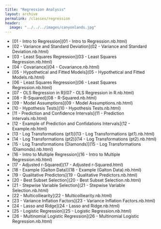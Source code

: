 ```yaml
---
title: "Regression Analysis"
layout: archive
permalink: /classes/regression
header:
  image: "../../../images/canyonlands.jpg"
---
```



+ [01 - Intro to Regression](01 - Intro to Regression.nb.html)
+ [02 - Variance and Standard Deviation](02 - Variance and Standard Deviation.nb.html)
+ [03 - Least Squares Regression](03 - Least Squares Regression.nb.html)
+ [04 - Covariance](04 - Covariance.nb.html)
+ [05 - Hypothetical and Fitted Models](05 - Hypothetical and Fitted Models.nb.html)
+ [06 - Least Squares Regression](06 - Least Squares Regression.nb.html)
+ [07 - OLS Regression in R](07 - OLS Regression in R.nb.html)
+ [08 - R-Squared](08 - R-Squared.nb.html)
+ [09 - Model Assumptions](09 - Model Assumptions.nb.html)
+ [10 - Hypothesis Tests](10 - Hypothesis Tests.nb.html)
+ [11 - Prediction and Confidence Intervals](11 - Prediction Intervals.nb.html)
+ [12 - Example of Prediction and Confidations Intervals](12 - Example.nb.html)
+ [13 - Log Transformations (pt1)](13 - Log Transformations (pt1).nb.html)
+ [14 - Log Transformations (pt2)](14 - Log Transformations (pt2).nb.html)
+ [15 - Log Transformations (Diamonds)](15 - Log Transformations (Diamonds).nb.html)
+ [16 - Intro to Multiple Regression](16 - Intro to Multiple Regression.nb.html)
+ [17 - Adjusted r-Squared](17 - Adjusted r-Squared.html)
+ [18 - Example (Galton Data)](18 - Example (Galton Data).nb.html)
+ [19 - Qualitative Predictors](19 - Qualitative Predictors.nb.html)
+ [20 - Best Subset Selection](20 - Best Subset Selection.nb.html)
+ [21 - Stepwise Variable Selection](21 - Stepwise Variable Selection.nb.html)
+ [22 - Multicolliearity](22 - Multicolliearity.nb.html)
+ [23 - Variance Inflation Factors](23 - Variance Inflation Factors.nb.html)
+ [24 - Lasso and Ridge](24 - Lasso and Ridge.nb.html)
+ [25 - Logistic Regression](25 - Logistic Regression.nb.html)
+ [26 - Multinomial Logistic Regression](26 - Multinomial Logistic Regression.nb.html)






